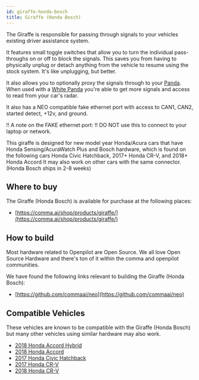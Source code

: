 ```yaml
---
id: giraffe-honda-bosch
title: Giraffe (Honda Bosch)
---
```


The Giraffe is responsible for passing through signals to your vehicles existing driver assistance system. 

It features small toggle switches that allow you to turn the individual pass-throughs on or off to block the signals.  This saves you from having to physically unplug or detach anything from the vehicle to resume using the stock system. It&#x27;s like unplugging, but better. 

It also allows you to optionally proxy the signals through to your [Panda](/hardware/panda/).  When used with a [White Panda](/hardware/panda/panda-white/) you&#x27;re able to get more signals and access to read from your car&#x27;s radar.

It also has a NEO compatible fake ethernet port with access to CAN1, CAN2, started detect, +12v, and ground.

!! A note on the FAKE ethernet port:
!! DO NOT use this to connect to your laptop or network.

This giraffe is designed for new model year Honda/Acura cars that have Honda Sensing/AcuraWatch Plus and Bosch hardware, which is found on the following cars Honda Civic Hatchback, 2017+ Honda CR-V, and 2018+ Honda Accord It may also work on other cars with the same connector. 
(Honda Bosch ships in 2-8 weeks)

## Where to buy

The Giraffe (Honda Bosch) is available for purchase at the following places:

* [https://comma.ai/shop/products/giraffe/](https://comma.ai/shop/products/giraffe/)


## How to build

Most hardware related to Openpilot are Open Source.
We all love Open Source Hardware and there's ton of it within the comma and openpilot communities.

We have found the following links relevant to building the Giraffe (Honda Bosch):

* [https://github.com/commaai/neo](https://github.com/commaai/neo)

## Compatible Vehicles

These vehicles are known to be compatible with the Giraffe (Honda Bosch) but many other vehicles using similar hardware may also work.

* [2018 Honda Accord Hybrid](./honda//2018-honda-accord-hybrid.md)
* [2018 Honda Accord](./honda//2018-honda-accord.md)
* [2017 Honda Civic Hatchback](./honda//2017-honda-civic-hatchback.md)
* [2017 Honda CR-V](./honda//2017-honda-cr-v.md)
* [2018 Honda CR-V](./honda//2018-honda-cr-v.md)

